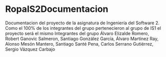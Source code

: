 # RopaIS2Documentacion
Documentacion del proyecto de la asignatura de Ingeniería del Software 2.                                      
Como el 100% de los integrantes del grupo pertenecieron al grupo de IS1 el proyecto será el mismo
Integrantes del grupo Álvaro Elizalde Romero, Robert Ganovic Salmeron, Santiago González García,  Álvaro Martínez Ray,  Alonso Mesón Mantero,  Santiago Santé Pena,  Carlos Serrano Gutiérrez, Sergio Vázquez Carbajo
